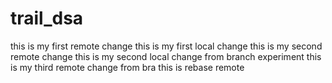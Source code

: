 # trail_dsa
this is my first remote change
this is my first local change
this is my second remote change
this is my second local change from branch experiment
this is my third remote change from bra
this is rebase remote


